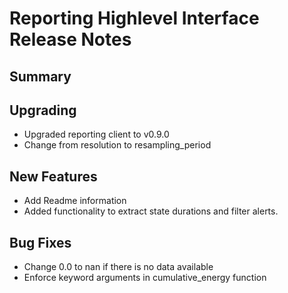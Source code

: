 # Reporting Highlevel Interface Release Notes

## Summary

<!-- Here goes a general summary of what this release is about -->

## Upgrading

* Upgraded reporting client to v0.9.0
* Change from resolution to resampling_period

## New Features

* Add Readme information
* Added functionality to extract state durations and filter alerts.

## Bug Fixes

* Change 0.0 to nan if there is no data available
* Enforce keyword arguments in cumulative_energy function
